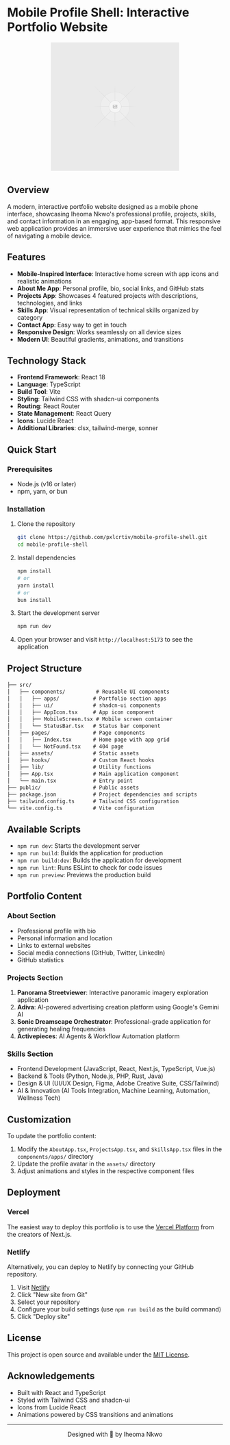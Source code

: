 # Mobile Profile Shell: Interactive Portfolio Website

<div align="center">
  <img src="public/placeholder.svg" alt="Mobile Profile Shell Preview" width="300">
</div>

## Overview

A modern, interactive portfolio website designed as a mobile phone interface, showcasing Iheoma Nkwo's professional profile, projects, skills, and contact information in an engaging, app-based format. This responsive web application provides an immersive user experience that mimics the feel of navigating a mobile device.

## Features

- **Mobile-Inspired Interface**: Interactive home screen with app icons and realistic animations
- **About Me App**: Personal profile, bio, social links, and GitHub stats
- **Projects App**: Showcases 4 featured projects with descriptions, technologies, and links
- **Skills App**: Visual representation of technical skills organized by category
- **Contact App**: Easy way to get in touch
- **Responsive Design**: Works seamlessly on all device sizes
- **Modern UI**: Beautiful gradients, animations, and transitions

## Technology Stack

- **Frontend Framework**: React 18
- **Language**: TypeScript
- **Build Tool**: Vite
- **Styling**: Tailwind CSS with shadcn-ui components
- **Routing**: React Router
- **State Management**: React Query
- **Icons**: Lucide React
- **Additional Libraries**: clsx, tailwind-merge, sonner

## Quick Start

### Prerequisites
- Node.js (v16 or later)
- npm, yarn, or bun

### Installation

1. Clone the repository
   ```sh
   git clone https://github.com/pxlcrtiv/mobile-profile-shell.git
   cd mobile-profile-shell
   ```

2. Install dependencies
   ```sh
   npm install
   # or
   yarn install
   # or
   bun install
   ```

3. Start the development server
   ```sh
   npm run dev
   ```

4. Open your browser and visit `http://localhost:5173` to see the application

## Project Structure

```
├── src/
│   ├── components/          # Reusable UI components
│   │   ├── apps/           # Portfolio section apps
│   │   ├── ui/             # shadcn-ui components
│   │   ├── AppIcon.tsx     # App icon component
│   │   ├── MobileScreen.tsx # Mobile screen container
│   │   └── StatusBar.tsx   # Status bar component
│   ├── pages/              # Page components
│   │   ├── Index.tsx       # Home page with app grid
│   │   └── NotFound.tsx    # 404 page
│   ├── assets/             # Static assets
│   ├── hooks/              # Custom React hooks
│   ├── lib/                # Utility functions
│   ├── App.tsx             # Main application component
│   └── main.tsx            # Entry point
├── public/                 # Public assets
├── package.json            # Project dependencies and scripts
├── tailwind.config.ts      # Tailwind CSS configuration
└── vite.config.ts          # Vite configuration
```

## Available Scripts

- `npm run dev`: Starts the development server
- `npm run build`: Builds the application for production
- `npm run build:dev`: Builds the application for development
- `npm run lint`: Runs ESLint to check for code issues
- `npm run preview`: Previews the production build

## Portfolio Content

### About Section
- Professional profile with bio
- Personal information and location
- Links to external websites
- Social media connections (GitHub, Twitter, LinkedIn)
- GitHub statistics

### Projects Section
1. **Panorama Streetviewer**: Interactive panoramic imagery exploration application
2. **Adiva**: AI-powered advertising creation platform using Google's Gemini AI
3. **Sonic Dreamscape Orchestrator**: Professional-grade application for generating healing frequencies
4. **Activepieces**: AI Agents & Workflow Automation platform

### Skills Section
- Frontend Development (JavaScript, React, Next.js, TypeScript, Vue.js)
- Backend & Tools (Python, Node.js, PHP, Rust, Java)
- Design & UI (UI/UX Design, Figma, Adobe Creative Suite, CSS/Tailwind)
- AI & Innovation (AI Tools Integration, Machine Learning, Automation, Wellness Tech)

## Customization

To update the portfolio content:
1. Modify the `AboutApp.tsx`, `ProjectsApp.tsx`, and `SkillsApp.tsx` files in the `components/apps/` directory
2. Update the profile avatar in the `assets/` directory
3. Adjust animations and styles in the respective component files

## Deployment

### Vercel
The easiest way to deploy this portfolio is to use the [Vercel Platform](https://vercel.com/import) from the creators of Next.js.

### Netlify
Alternatively, you can deploy to Netlify by connecting your GitHub repository.

1. Visit [Netlify](https://www.netlify.com/)
2. Click "New site from Git"
3. Select your repository
4. Configure your build settings (use `npm run build` as the build command)
5. Click "Deploy site"

## License
This project is open source and available under the [MIT License](LICENSE).

## Acknowledgements
- Built with React and TypeScript
- Styled with Tailwind CSS and shadcn-ui
- Icons from Lucide React
- Animations powered by CSS transitions and animations

---

<p align="center">
  Designed with 💜 by Iheoma Nkwo
</p>
